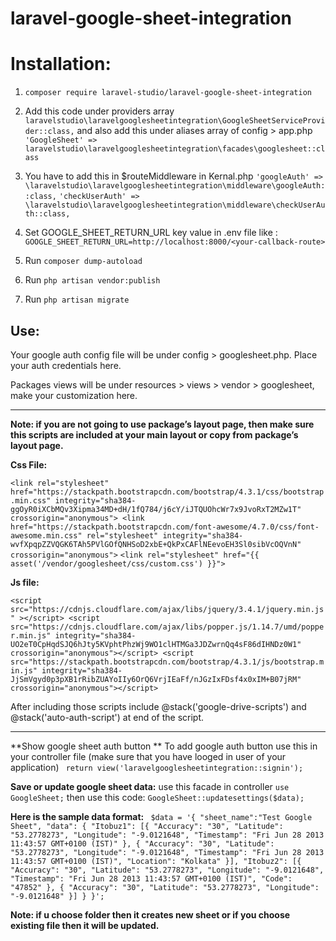 # laravel-google-sheet-integration
# Installation:
1. `composer require laravel-studio/laravel-google-sheet-integration`

2.  Add this code under providers array
`laravelstudio\laravelgooglesheetintegration\GoogleSheetServiceProvider::class,`
and also add this under aliases array of config > app.php
`'GoogleSheet' => laravelstudio\laravelgooglesheetintegration\facades\googlesheet::class`

3. You have to add this in $routeMiddleware in Kernal.php 
`'googleAuth' => \laravelstudio\laravelgooglesheetintegration\middleware\googleAuth::class,`
`'checkUserAuth' => \laravelstudio\laravelgooglesheetintegration\middleware\checkUserAuth::class,`

4. Set GOOGLE_SHEET_RETURN_URL key value in .env file like :
`GOOGLE_SHEET_RETURN_URL=http://localhost:8000/<your-callback-route>`

5. Run `composer dump-autoload`
6. Run `php artisan vendor:publish`
7. Run `php artisan migrate`

## Use:
Your google auth config file will be under config > googlesheet.php. Place your auth credentials here.

Packages views will be under resources > views > vendor > googlesheet, make your customization here.

------------


**Note: if you are not going to use package’s layout page, then make sure this scripts are included at your main layout or copy from package’s layout page.**

**Css File:**

`<link rel="stylesheet" href="https://stackpath.bootstrapcdn.com/bootstrap/4.3.1/css/bootstrap.min.css" integrity="sha384-ggOyR0iXCbMQv3Xipma34MD+dH/1fQ784/j6cY/iJTQUOhcWr7x9JvoRxT2MZw1T" crossorigin="anonymous">
    <link href="https://stackpath.bootstrapcdn.com/font-awesome/4.7.0/css/font-awesome.min.css" rel="stylesheet" integrity="sha384-wvfXpqpZZVQGK6TAh5PVlGOfQNHSoD2xbE+QkPxCAFlNEevoEH3Sl0sibVcOQVnN" crossorigin="anonymous">`
`<link rel="stylesheet" href="{{ asset('/vendor/googlesheet/css/custom.css') }}">`


**Js file:**

`<script src="https://cdnjs.cloudflare.com/ajax/libs/jquery/3.4.1/jquery.min.js" ></script>
    <script src="https://cdnjs.cloudflare.com/ajax/libs/popper.js/1.14.7/umd/popper.min.js" integrity="sha384-UO2eT0CpHqdSJQ6hJty5KVphtPhzWj9WO1clHTMGa3JDZwrnQq4sF86dIHNDz0W1" crossorigin="anonymous"></script>
    <script src="https://stackpath.bootstrapcdn.com/bootstrap/4.3.1/js/bootstrap.min.js" integrity="sha384-JjSmVgyd0p3pXB1rRibZUAYoIIy6OrQ6VrjIEaFf/nJGzIxFDsf4x0xIM+B07jRM" crossorigin="anonymous"></script>`

After including those scripts include @stack('google-drive-scripts')
  and  @stack('auto-auth-script') at end of the script.
  

------------

**Show google sheet auth button **
  To add google auth button use this in your controller file (make sure that you have looged in user of your application) 
  ` return view('laravelgooglesheetintegration::signin');`
  
**Save or update google sheet data:**
use this facade in controller `use GoogleSheet;`
then use this code: 
`GoogleSheet::updatesettings($data);`
 
**Here is the sample data format:**
    ``` $data = '{
                "sheet_name":"Test Google Sheet",
                "data": {
                    "Itobuz1": [{
                    "Accuracy": "30",
                    "Latitude": "53.2778273",
                    "Longitude": "-9.0121648",
                    "Timestamp": "Fri Jun 28 2013 11:43:57 GMT+0100 (IST)"
                }, {
                    "Accuracy": "30",
                    "Latitude": "53.2778273",
                    "Longitude": "-9.0121648",
                    "Timestamp": "Fri Jun 28 2013 11:43:57 GMT+0100 (IST)",
                    "Location": "Kolkata"
                }],
                   "Itobuz2": [{
                    "Accuracy": "30",
                    "Latitude": "53.2778273",
                    "Longitude": "-9.0121648",
                    "Timestamp": "Fri Jun 28 2013 11:43:57 GMT+0100 (IST)",
                    "Code": "47852"
                }, {
                    "Accuracy": "30",
                    "Latitude": "53.2778273",
                    "Longitude": "-9.0121648"
                }]
                }
            }';```

**Note: if u choose folder then it creates new sheet or if you choose existing file then it will be updated.**

